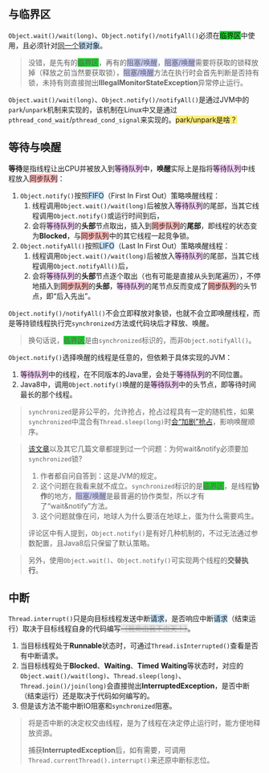 ## 与临界区

`Object.wait()/wait(long)`、`Object.notify()/notifyAll()`必须在<span style=background:#19d02a>临界区</span>中使用，且必须针对<u>同一个</u><span style=background:#c2e2ff>锁对象</span>。

> 没错，是先有的<span style=background:#19d02a>临界区</span>，再有的<span style=background:#c9ccff>阻塞/唤醒</span>，<span style=background:#c9ccff>阻塞/唤醒</span>需要将获取的锁释放掉（释放之前当然要获取锁），<span style=background:#c9ccff>阻塞/唤醒</span>方法在执行时会首先判断是否持有锁，未持有则直接抛出**IllegalMonitorStateException**异常停止运行。

`Object.wait()/wait(long)`、`Object.notify()/notifyAll()`是通过JVM中的`park`/`unpark`机制来实现的，该机制在Linux中又是通过`pthread_cond_wait`/`pthread_cond_signal`来实现的。<span style=background:#ffee7c>park/unpark是啥？</span>



## 等待与唤醒

**等待**是指线程让出CPU并被放入到<span style=background:#f8d2ff>等待队列</span>中，**唤醒**实际上是指将<span style=background:#f8d2ff>等待队列</span>中线程放入<span style=background:#ffb8b8>同步队列</span>：

1. `Object.notify()`按照<span style=background:#c2e2ff>FIFO</span>（First In First Out）策略唤醒线程：
   1. 线程调用`Object.wait()/wait(long)`后被放入<span style=background:#f8d2ff>等待队列</span>的尾部，当其它线程调用`Object.notify()`或运行时间到后，
   2. 会将<span style=background:#f8d2ff>等待队列</span>的**头部**节点取出，插入到<span style=background:#ffb8b8>同步队列</span>的**尾部**，即线程的状态变为**Blocked**，与<span style=background:#ffb8b8>同步队列</span>中的其它线程一起竞争锁。
2. `Object.notifyAll()`按照<span style=background:#c2e2ff>LIFO</span>（Last In First Out）策略唤醒线程：
   1. 线程调用`Object.wait()/wait(long)`后被放入<span style=background:#f8d2ff>等待队列</span>的尾部，当其它线程调用`Object.notifyAll()`后，
   2. 会将<span style=background:#f8d2ff>等待队列</span>的**头部**节点逐个取出（也有可能是直接从头到尾遍历），不停地插入到<span style=background:#ffb8b8>同步队列</span>的**头部**，<span style=background:#f8d2ff>等待队列</span>的尾节点反而变成了<span style=background:#ffb8b8>同步队列</span>的头节点，即“后入先出”。

`Object.notify()/notifyAll()`不会立即释放对象锁，也就不会立即唤醒线程，而是等持锁线程执行完`synchronized`方法或代码块后才释放、唤醒。

> 换句话说，<span style=background:#19d02a>临界区</span>是由`synchronized`标识的，而非`Object.notifyAll()`。

`Object.notify()`选择唤醒的线程是任意的，但依赖于具体实现的JVM：

1. <span style=background:#f8d2ff>等待队列</span>中的线程，在不同版本的Java里，会处于<span style=background:#f8d2ff>等待队列</span>的不同位置。
2. Java8中，调用`Object.notify()`唤醒的是<span style=background:#f8d2ff>等待队列</span>中的头节点，即等待时间最长的那个线程。

> `synchronized`是非公平的，允许抢占，抢占过程具有一定的随机性，如果`synchronized`中混合有`Thread.sleep(long)`时[会“加剧”抢占](https://www.jianshu.com/p/99f73827c616)，影响唤醒顺序。

> [该文章](https://www.jianshu.com/p/ffc0c755fd8d)以及其它几篇文章都提到过一个问题：为何wait&notify必须要加`synchronized`锁?
>
> 1. 作者都自问自答到：这是JVM的规定。
> 2. 这个问题在我看来就不成立。`synchronized`标识的是<span style=background:#19d02a>临界区</span>，是线程**协作**的地方，<span style=background:#c9ccff>阻塞/唤醒</span>是最普遍的协作类型，所以才有了“wait&notify”方法。
> 3. 这个问题就像在问，地球人为什么要活在地球上，蛋为什么需要鸡生。
>
> 评论区中有人提到，`Object.notify()`是有好几种机制的，不过无法通过参数配置，且Java8后只保留了默认策略。

> 另外，使用`Object.wait()`、`Object.notify()`可实现两个线程的**交替执行**。



## 中断

`Thread.interrupt()`只是向目标线程发送中断<span style=background:#c2e2ff>请求</span>，是否响应中断<span style=background:#c2e2ff>请求</span>（结束运行）取决于目标线程自身的代码编写~~<span style=background:#e6e6e6;color:#b3b3b3>（我命由我不由天！）</span>~~。

1. 当目标线程处于**Runnable**状态时，可通过`Thread.isInterrupted()`查看是否有中断请求。
2. 当目标线程处于**Blocked**、**Waiting**、**Timed** **Waiting**等状态时，对应的`Object.wait()/wait(long)`、`Thread.sleep(long)`、`Thread.join()/join(long)`会直接抛出**InterruptedException**，是否中断（结束运行）还是取决于代码如何编写的。
3. 但是该方法不能中断IO阻塞和`synchronized`阻塞。

> 将是否中断的决定权交由线程，是为了线程在决定停止运行时，能方便地释放资源。
>
> 捕获**InterruptedException**后，如有需要，可调用`Thread.currentThread().interrupt()`来还原中断标志位。

